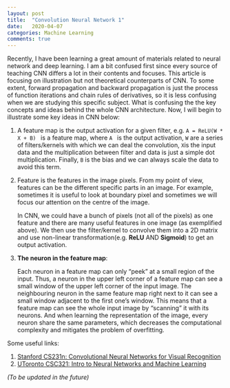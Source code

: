 ```yaml
---
layout: post
title:  "Convolution Neural Network 1"
date:   2020-04-07
categories: Machine Learning
comments: true
---
```

Recently, I have been learning a great amount of materials related to neural network and deep learning. I am a bit confused first since every source of teaching CNN differs a lot in their contents and focuses. This article is focusing on illustration but not theoretical counterparts of CNN. To some extent, forward propagation and backward propagation is just the process of function iterations and chain rules of derivatives, so it is less confusing when we are studying this specific subject. What is confusing the the key concepts and ideas behind the whole CNN architecture. Now, I will begin to illustrate some key ideas in CNN below:

1. A feature map is the output activation for a given filter, e.g. `A = ReLU(W * X + B) ` is a feature map, where `A ` is the output activation, `W` are a series of filters/kernels with which we can deal the convolution, `X`is the input data and the multiplication between filter and data is just a simple dot multiplication. Finally, `B` is the bias and we can always scale the data to avoid this term.

   

2. Feature is the features in  the image pixels. From my point of view, features can be the different specific parts in an image. For example, sometimes it is useful to look at boundary pixel and sometimes we will focus our attention on the centre of the image.

   

   In CNN, we could have a bunch of pixels (not all of the pixels) as one feature and there are many useful features in one image (as exemplified above). We then use the filter/kernel to convolve them into a 2D matrix and use non-linear transformation(e.g. **ReLU** AND **Sigmoid**) to get an output activation.

   

3. **The neuron in the feature map**: 

   

   Each neuron in a feature map can only “peek” at a small region of the input. Thus, a neuron in the upper left corner of a feature map can see a small window of the upper left corner of the input image. The neighbouring neuron in the same feature map right next to it can see a small window adjacent to the first one’s window. This means that a feature map can see the whole input image by “scanning” it with its neurons. And when learning the representation of the image, every neuron share the same parameters, which decreases the computational complexity and mitigates the problem of overfitting.





Some useful links:



1. [Stanford CS231n: Convolutional Neural Networks for Visual Recognition][stancs231]
2. [UToronto CSC321: Intro to Neural Networks and Machine Learning][utnnml]

[stancs231]: https://cs231n.github.io/
[utnnml]: http://www.cs.toronto.edu/~rgrosse/courses/csc321_2017/

*(To be updated in the future)*